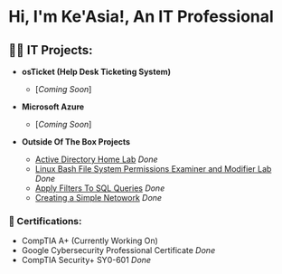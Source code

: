 <h1>Hi, I'm Ke'Asia!, An IT Professional </h1>

<h2>👩‍💻 IT Projects:</h2>

- <b> osTicket (Help Desk Ticketing System)</b>
  - [*Coming Soon*]
- <b> Microsoft Azure</b>
  - [*Coming Soon*]

- <b> Outside Of The Box Projects</b>
  - [Active Directory Home Lab](https://github.com/KeasiaCyber/ActiveDirectoryLab/tree/main) *Done*
  - [Linux Bash File System Permissions Examiner and Modifier Lab](https://github.com/KeasiaCyber/Manage_File_Permission_With_LinuxLab) *Done*
  - [Apply Filters To SQL Queries](https://github.com/KeasiaCyber/SQL_Queries_Lab) *Done*
  - [Creating a Simple Netowork](https://github.com/KeasiaCyber/Creating-a-Simple-Network/tree/main) *Done*

<h3>📜 Certifications: </h3>

- CompTIA A+ (Currently Working On)
- Google Cybersecurity Professional Certificate *Done*
- CompTIA Security+ SY0-601 *Done*




<!--
**KeasiaCyber/KeasiaCyber** is a ✨ _special_ ✨ repository because its `README.md` (this file) appears on your GitHub profile.

Here are some ideas to get you started:

- 🔭 I’m currently working on ...
- 🌱 I’m currently learning ...
- 👯 I’m looking to collaborate on ...
- 🤔 I’m looking for help with ...
- 💬 Ask me about ...
- 📫 How to reach me: ...
- 😄 Pronouns: ...
- ⚡ Fun fact: ...
-->
